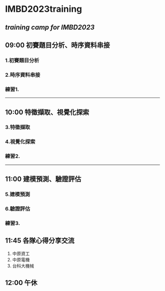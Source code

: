# IMBD2023training
*training camp for IMBD2023*
---
## 09:00 初賽題目分析、時序資料串接
### 1.初賽題目分析

### 2.時序資料串接

### 練習1.

---
## 10:00 特徵擷取、視覺化探索
### 3.特徵擷取

### 4.視覺化探索

### 練習2.

---
## 11:00 建模預測、驗證評估

### 5.建模預測

### 6.驗證評估

### 練習3.

## 11:45 各隊心得分享交流
1. 中原資工
2. 中原電機
3. 台科大機械
## 12:00 午休
